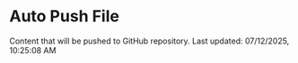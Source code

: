 # Auto Push File

Content that will be pushed to GitHub repository.
Last updated: 07/12/2025, 10:25:08 AM